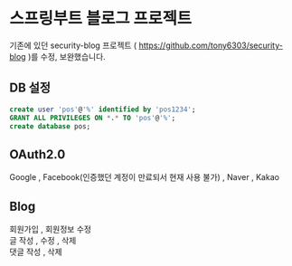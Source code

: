 # 스프링부트 블로그 프로젝트
기존에 있던 security-blog 프로젝트 ( https://github.com/tony6303/security-blog )를 수정, 보완했습니다.

## DB 설정
```sql
create user 'pos'@'%' identified by 'pos1234';
GRANT ALL PRIVILEGES ON *.* TO 'pos'@'%';
create database pos;
```

## OAuth2.0
Google , Facebook(인증했던 계정이 만료되서 현재 사용 불가) , Naver , Kakao

## Blog
회원가입 , 회원정보 수정  
글 작성 , 수정 , 삭제  
댓글 작성 ,  삭제

